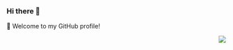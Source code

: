 ### Hi there 👋

🎉 Welcome to my GitHub profile!

<img align="right" src="https://github-readme-stats.vercel.app/api?username=hertz-pj&show_icons=true&icon_color=805AD5&text_color=718096&bg_color=ffffff&hide_title=true" />
